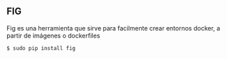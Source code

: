 ##  FIG

Fig es una herramienta que sirve para facilmente crear entornos docker, a partir
de imágenes o dockerfiles

    $ sudo pip install fig

